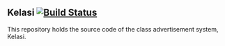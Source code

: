 Kelasi [![Build Status](https://travis-ci.org/Kelasi/kelasi.png?branch=master)](https://travis-ci.org/Kelasi/kelasi)
------

This repository holds the source code of the class advertisement system, Kelasi.
